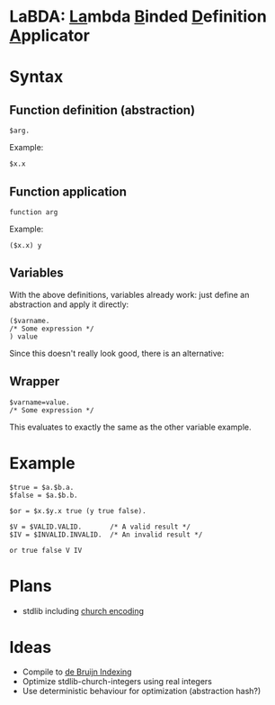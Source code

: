# LaBDA: <ins>La</ins>mbda <ins>B</ins>inded <ins>D</ins>efinition <ins>A</ins>pplicator

# Syntax

## Function definition (abstraction)

```
$arg.
```

Example:

```
$x.x
```

## Function application

```
function arg
```

Example:

```
($x.x) y
```

## Variables

With the above definitions, variables already work: just define an abstraction and apply it directly:

```
($varname.
/* Some expression */
) value
```

Since this doesn't really look good, there is an alternative:

## Wrapper

```
$varname=value.
/* Some expression */
```

This evaluates to exactly the same as the other variable example.

# Example

```
$true = $a.$b.a.
$false = $a.$b.b.

$or = $x.$y.x true (y true false).

$V = $VALID.VALID.       /* A valid result */
$IV = $INVALID.INVALID.  /* An invalid result */

or true false V IV
```

# Plans

- stdlib including [church encoding](https://en.wikipedia.org/wiki/Church_encoding)

# Ideas

- Compile to [de Bruijn Indexing](https://en.wikipedia.org/wiki/De_Bruijn_index)
- Optimize stdlib-church-integers using real integers
- Use deterministic behaviour for optimization (abstraction hash?)
